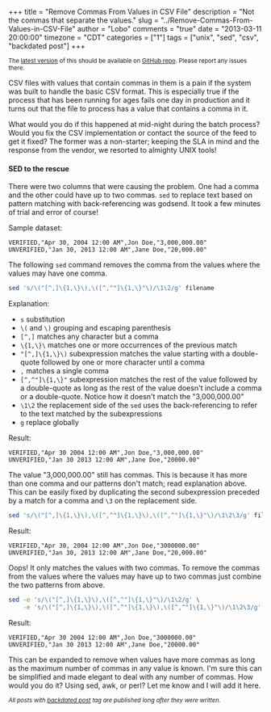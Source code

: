 +++
title = "Remove Commas From Values in CSV File"
description = "Not the commas that separate the values."
slug = "../Remove-Commas-From-Values-in-CSV-File"
author = "Lobo"
comments = "true"
date = "2013-03-11 20:00:00"
timezone = "CDT"
categories = ["1"]
tags = ["unix", "sed", "csv", "backdated post"]
+++

<small>The [latest version](https://github.com/lobopraveen/gists/blob/master/unix/remove_comma_from_values_in_csv_file.md) of this should be available on [GitHub repo](https://github.com/lobopraveen/gists). Please report any issues there.</small>

CSV files with values that contain commas in them is a pain if the system was built to handle the basic CSV format. This is especially true if the process that has been running for ages fails one day in production and it turns out that the file to process has a value that contains a comma in it.

What would you do if this happened at mid-night during the batch process? Would you fix the CSV implementation or contact the source of the feed to get it fixed? The former was a non-starter; keeping the SLA in mind and the response from the vendor, we resorted to almighty UNIX tools!

#### SED to the rescue

There were two columns that were causing the problem. One had a comma and the other could have up to two commas. `sed` to replace text based on pattern matching with back-referencing was godsend. It took a few minutes of trial and error of course!

Sample dataset:
```
VERIFIED,"Apr 30, 2004 12:00 AM",Jon Doe,"3,000,000.00"
UNVERIFIED,"Jan 30, 2013 12:00 AM",Jane Doe,"20,000.00"
```

The following `sed` command removes the comma from the values where the values may have one comma.

```sh
sed 's/\("[^,]\{1,\}\),\([^,^"]\{1,\}"\)/\1\2/g' filename
```

Explanation:

- `s` substitution
- `\(` and `\)` grouping and escaping parenthesis
- `[^,]` matches any character but a comma
- `\{1,\}\` matches one or more occurrences of the previous match
- `"[^,]\{1,\}\)` subexpression matches the value starting with a double-quote followed by one or more character until a comma
- `,` matches a single comma
- `[^,^"]\{1,\}"` subexpression matches the rest of the value followed by a double-quote as long as the rest of the value doesn't include a comma or a double-quote. Notice how it doesn't match the "3,000,000.00"
- `\1\2` the replacement side of the `sed` uses the back-referencing to refer to the text matched by the subexpressions
- `g` replace globally

Result:
```
VERIFIED,"Apr 30 2004 12:00 AM",Jon Doe,"3,000,000.00"
UNVERIFIED,"Jan 30 2013 12:00 AM",Jane Doe,"20000.00"
```

The value "3,000,000.00" still has commas. This is because it has more than one comma and our patterns don't match; read explanation above. This can be easily fixed by duplicating the second subexpression preceded by a match for a comma and `\3` on the replacement side.

```sh
sed 's/\("[^,]\{1,\}\),\([^,^"]\{1,\}\),\([^,^"]\{1,\}"\)/\1\2\3/g' filename
```

Result:
```
VERIFIED,"Apr 30, 2004 12:00 AM",Jon Doe,"3000000.00"
UNVERIFIED,"Jan 30, 2013 12:00 AM",Jane Doe,"20,000.00"
```

Oops! It only matches the values with two commas. To remove the commas from the values where the values may have up to two commas just combine the two patterns from above.

```sh
sed -e 's/\("[^,]\{1,\}\),\([^,^"]\{1,\}"\)/\1\2/g' \
    -e 's/\("[^,]\{1,\}\),\([^,^"]\{1,\}\),\([^,^"]\{1,\}"\)/\1\2\3/g' filename
```

Result:
```
VERIFIED,"Apr 30 2004 12:00 AM",Jon Doe,"3000000.00"
UNVERIFIED,"Jan 30 2013 12:00 AM",Jane Doe,"20000.00"
```

This can be expanded to remove when values have more commas as long as the maximum number of commas in any value is known. I'm sure this can be simplified and made elegant to deal with any number of commas. How would you do it? Using sed, awk, or perl? Let me know and I will add it here.

<small>_All posts with [backdated post](/tags/backdated-post) tag are published long after they were written._</small>
